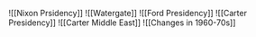 ![[Nixon Prsidency]]
![[Watergate]]
![[Ford Presidency]]
![[Carter Presidency]]
![[Carter Middle East]]
![[Changes in 1960-70s]]